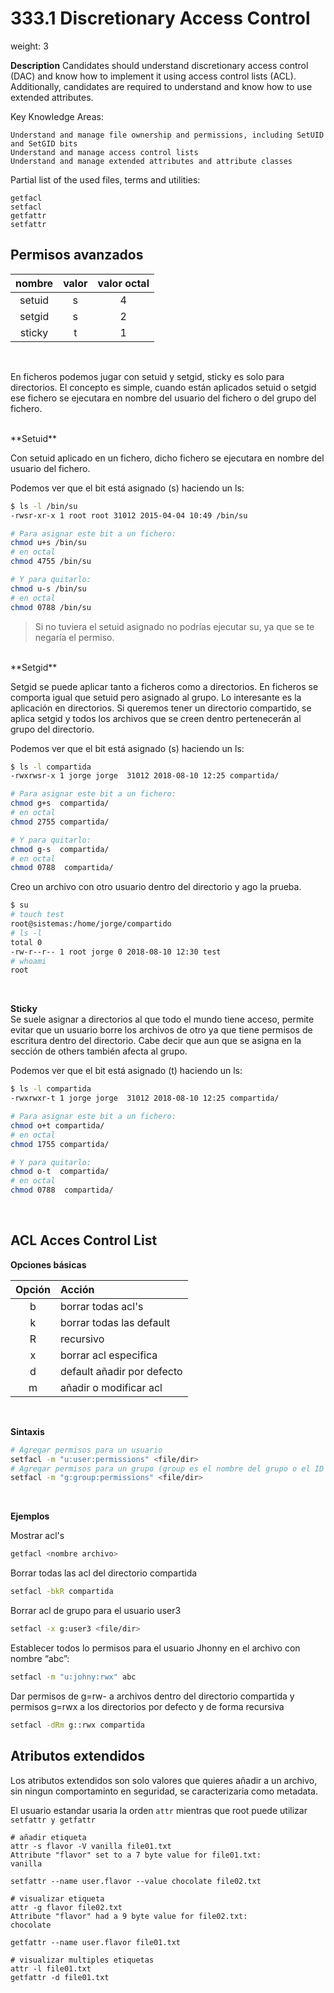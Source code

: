 # 333.1 Discretionary Access Control 

weight: 3

**Description**	Candidates should understand discretionary access control (DAC) and know how to implement it using access control lists (ACL). Additionally, candidates are required to understand and know how to use extended attributes.

Key Knowledge Areas:

    Understand and manage file ownership and permissions, including SetUID and SetGID bits
    Understand and manage access control lists
    Understand and manage extended attributes and attribute classes

Partial list of the used files, terms and utilities:

    getfacl
    setfacl
    getfattr
    setfattr

## Permisos avanzados


| nombre | valor | valor octal |
| :----: | :----: | :----: |
| setuid | s | 4 |
| setgid | s | 2 |
| sticky | t | 1 |

<br>  

En ficheros podemos jugar con setuid y setgid, sticky es solo para directorios.
El concepto es simple, cuando están aplicados setuid o setgid ese fichero se ejecutara en nombre del usuario del fichero o del grupo del fichero.

<br> 
**Setuid**   

Con setuid aplicado en un fichero, dicho fichero se ejecutara en nombre del usuario del fichero.

Podemos ver que el bit está asignado (s) haciendo un ls:
```bash
$ ls -l /bin/su
-rwsr-xr-x 1 root root 31012 2015-04-04 10:49 /bin/su

# Para asignar este bit a un fichero:
chmod u+s /bin/su
# en octal
chmod 4755 /bin/su

# Y para quitarlo:
chmod u-s /bin/su
# en octal
chmod 0788 /bin/su
```
> Si no tuviera  el setuid asignado no podrías ejecutar su, ya que se te negaría el permiso.

<br>
**Setgid**       

Setgid se puede aplicar tanto a ficheros como a directorios. En ficheros se comporta igual que setuid pero asignado al grupo.
Lo interesante es la aplicación en directorios. Si queremos tener un directorio compartido, se aplica setgid y todos los archivos que se creen dentro pertenecerán al grupo del directorio.

Podemos ver que el bit está asignado (s) haciendo un ls:
```bash
$ ls -l compartida
-rwxrwsr-x 1 jorge jorge  31012 2018-08-10 12:25 compartida/

# Para asignar este bit a un fichero:
chmod g+s  compartida/
# en octal
chmod 2755 compartida/

# Y para quitarlo:
chmod g-s  compartida/
# en octal
chmod 0788  compartida/
```

Creo un archivo con otro usuario dentro del directorio y ago la prueba.
```bash
$ su
# touch test
root@sistemas:/home/jorge/compartido
# ls -l
total 0
-rw-r--r-- 1 root jorge 0 2018-08-10 12:30 test
# whoami
root
```
<br>  

**Sticky**  
Se suele asignar a directorios al que todo el mundo tiene acceso, permite evitar que un usuario borre los archivos de otro ya que tiene permisos de escritura dentro del directorio. Cabe decir que aun que se asigna en la sección de others también afecta al grupo.

Podemos ver que el bit está asignado (t) haciendo un ls:
```bash
$ ls -l compartida
-rwxrwxr-t 1 jorge jorge  31012 2018-08-10 12:25 compartida/

# Para asignar este bit a un fichero:
chmod o+t compartida/
# en octal
chmod 1755 compartida/

# Y para quitarlo:
chmod o-t  compartida/
# en octal
chmod 0788  compartida/
```

<br>  

## ACL Acces Control List

**Opciones básicas**  

| Opción | Acción |
| :---: | :-------------------- |
| b | borrar todas acl's |
| k | borrar todas las default |
| R | recursivo |
| x | borrar acl especifica |
| d | default añadir por defecto |
| m | añadir o modificar acl |

<br>  

**Sintaxis** 
```bash
# Agregar permisos para un usuario
setfacl -m "u:user:permissions" <file/dir>
# Agregar permisos para un grupo (group es el nombre del grupo o el ID del grupo):
setfacl -m "g:group:permissions" <file/dir>
```
<br>  

**Ejemplos** 

Mostrar acl\'s
```bash
getfacl <nombre archivo>
```

Borrar todas las acl del directorio compartida
```bash
setfacl -bkR compartida
```
Borrar acl de grupo para el usuario user3
```bash
setfacl -x g:user3 <file/dir>
```

Establecer todos lo permisos para el usuario Jhonny en el archivo con nombre “abc”:
```bash
setfacl -m "u:johny:rwx" abc
```

Dar permisos de  g=rw- a archivos dentro del directorio compartida y permisos g=rwx a los directorios por defecto y de forma recursiva
```bash
setfacl -dRm g::rwx compartida
```

## Atributos extendidos

Los atributos extendidos son solo valores que quieres añadir a un archivo, sin ningun comportaminto en seguridad, se caracterizaria como metadata.

El usuario estandar usaria la orden `attr` mientras que root puede utilizar `setfattr y getfattr`

    # añadir etiqueta
    attr -s flavor -V vanilla file01.txt 
    Attribute "flavor" set to a 7 byte value for file01.txt:
    vanilla

    setfattr --name user.flavor --value chocolate file02.txt 

    # visualizar etiqueta
    attr -g flavor file02.txt 
    Attribute "flavor" had a 9 byte value for file02.txt:
    chocolate

    getfattr --name user.flavor file01.txt 

    # visualizar multiples etiquetas
    attr -l file01.txt 
    getfattr -d file01.txt 
